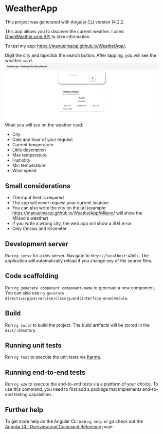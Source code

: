 # WeatherApp

This project was generated with [Angular CLI](https://github.com/angular/angular-cli) version 14.2.2.

This app allows you to discover the current weather.
I used [OpenWeather.com API](https://openweathermap.org/) to take information.

To test my app: https://manuelmacaj.github.io/WeatherApp/.

Digit the city and tap/click the search button. After 
tapping, you will see the weather card.
![Meteo](./media/Readme%20image/meteo.png)
What you will see on the weather card:
- City
- Date and hour of your request
- Current temperature
- Little description
- Max temperature
- Humidity
- Min temperature
- Wind speed

## Small considerations
- The input field is required
- The app will never request your current location
- You can also write the city on the url (example: https://manuelmacaj.github.io/WeatherApp/Milano/ will show the Milano's weather)
- If you write a wrong city, the web app will show a 404 error
- Only Celsius and Kilometer

## Development server

Run `ng serve` for a dev server. Navigate to `http://localhost:4200/`. The application will automatically reload if you change any of the source files.

## Code scaffolding

Run `ng generate component component-name` to generate a new component. You can also use `ng generate directive|pipe|service|class|guard|interface|enum|module`.

## Build

Run `ng build` to build the project. The build artifacts will be stored in the `dist/` directory.

## Running unit tests

Run `ng test` to execute the unit tests via [Karma](https://karma-runner.github.io).

## Running end-to-end tests

Run `ng e2e` to execute the end-to-end tests via a platform of your choice. To use this command, you need to first add a package that implements end-to-end testing capabilities.

## Further help

To get more help on the Angular CLI use `ng help` or go check out the [Angular CLI Overview and Command Reference](https://angular.io/cli) page.
